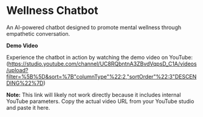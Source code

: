 
# Wellness Chatbot

An AI-powered chatbot designed to promote mental wellness through empathetic conversation. 

**Demo Video**

Experience the chatbot in action by watching the demo video on YouTube: (https://studio.youtube.com/channel/UC8RQbntnA3ZBvdVqpsD_C1A/videos/upload?filter=%5B%5D&sort=%7B"columnType"%22:2,"sortOrder"%22:3"DESCENDING%22%7D)

**Note:** This link will likely not work directly because it includes internal YouTube parameters. Copy the actual video URL from your YouTube studio and paste it here.


